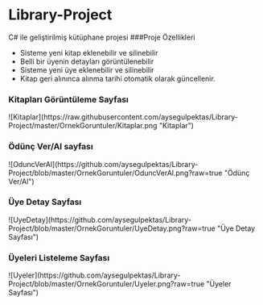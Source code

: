 # Library-Project
C# ile geliştirilmiş kütüphane projesi
###Proje Özellikleri
- Sisteme yeni kitap eklenebilir ve silinebilir
- Belli bir üyenin detayları görüntülenebilir
- Sisteme yeni üye eklenebilir ve silinebilir
- Kitap geri alınınca alınma tarihi otomatik olarak güncellenir.


<h3>Kitapları Görüntüleme Sayfası</h3>
![Kitaplar](https://raw.githubusercontent.com/aysegulpektas/Library-Project/master/OrnekGoruntuler/Kitaplar.png "Kitaplar")

<h3>Ödünç Ver/Al sayfası</h3>
![OduncVerAl](https://github.com/aysegulpektas/Library-Project/blob/master/OrnekGoruntuler/OduncVerAl.png?raw=true "Ödünç Ver/Al")

<h3>Üye Detay Sayfası</h3>
![UyeDetay](https://github.com/aysegulpektas/Library-Project/blob/master/OrnekGoruntuler/UyeDetay.png?raw=true "Üye Detay Sayfası")

<h3>Üyeleri Listeleme Sayfası</h3>
![Uyeler](https://github.com/aysegulpektas/Library-Project/blob/master/OrnekGoruntuler/Uyeler.png?raw=true "Üyeler Sayfası")
